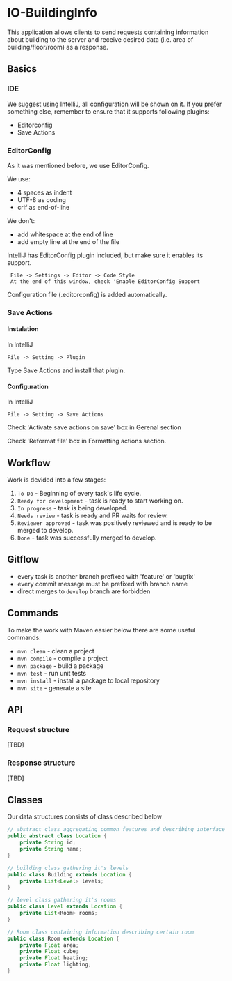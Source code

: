 # IO-BuildingInfo

This application allows clients to send requests containing information about building to the server
and receive desired data (i.e. area of building/floor/room) as a response.

## Basics
### IDE
We suggest using IntelliJ, all configuration will be shown on it.
If you prefer something else, remember to ensure that it supports following plugins:

* Editorconfig
* Save Actions

### EditorConfig

As it was mentioned before, we use EditorConfig.

We use:

* 4 spaces as indent
* UTF-8 as coding
* crlf as end-of-line

We don't:

* add whitespace at the end of line
* add empty line at the end of the file

IntelliJ has EditorConfig plugin included, but make sure it enables its support.
```
 File -> Settings -> Editor -> Code Style
 At the end of this window, check 'Enable EditorConfig Support
```

Configuration file (.editorconfig) is added automatically.

### Save Actions

#### Instalation

In IntelliJ
```
File -> Setting -> Plugin
```
Type Save Actions and install that plugin.

#### Configuration
In IntelliJ
```
File -> Setting -> Save Actions
```
Check 'Activate save actions on save' box in Gerenal section

Check 'Reformat file' box in Formatting actions section.

## Workflow
Work is devided into a few stages:
1. `To Do` - Beginning of every task's life cycle.
2. `Ready for development` - task is ready to start working on.
3. `In progress` - task is being developed. 
4. `Needs review` - task is ready and PR waits for review.
5. `Reviewer approved` - task was positively reviewed and is ready to be merged to develop.
6. `Done` - task was successfully merged to develop.

## Gitflow
* every task is another branch prefixed with 'feature' or 'bugfix'
* every commit message must be prefixed with branch name
* direct merges to `develop` branch are forbidden

## Commands
To make the work with Maven easier below there are some useful commands:
* `mvn clean` - clean a project
* `mvn compile` - compile a project
* `mvn package` - build a package
* `mvn test` - run unit tests
* `mvn install` - install a package to local repository
* `mvn site` - generate a site

## API
### Request structure
[TBD]
### Response structure
[TBD]

## Classes
Our data structures consists of class described below 

```java
// abstract class aggregating common features and describing interface of our data structures
public abstract class Location {
    private String id;
    private String name;
}

// building class gathering it's levels
public class Building extends Location {
    private List<Level> levels;
}

// level class gathering it's rooms
public class Level extends Location {
    private List<Room> rooms;
}

// Room class containing information describing certain room
public class Room extends Location {
    private Float area;
    private Float cube;
    private Float heating;
    private Float lighting;
}
```